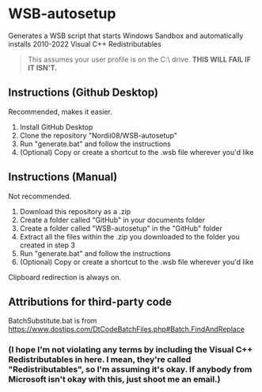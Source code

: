 # WSB-autosetup
Generates a WSB script that starts Windows Sandbox and automatically installs 2010-2022 Visual C++ Redistributables
> This assumes your user profile is on the C:\ drive. **THIS WILL FAIL IF IT ISN'T.**

## Instructions (Github Desktop)
Recommended, makes it easier.
1. Install GitHub Desktop
2. Clone the repository "Nordii08/WSB-autosetup"
3. Run "generate.bat" and follow the instructions
4. (Optional) Copy or create a shortcut to the .wsb file wherever you'd like

## Instructions (Manual)
Not recommended.
1. Download this repository as a .zip
2. Create a folder called "GitHub" in your documents folder
3. Create a folder called "WSB-autosetup" in the "GitHub" folder
4. Extract all the files within the .zip you downloaded to the folder you created in step 3 
5. Run "generate.bat" and follow the instructions
6. (Optional) Copy or create a shortcut to the .wsb file wherever you'd like

Clipboard redirection is always on.

## Attributions for third-party code
BatchSubstitute.bat is from https://www.dostips.com/DtCodeBatchFiles.php#Batch.FindAndReplace

### (I hope I'm not violating any terms by including the Visual C++ Redistributables in here. I mean, they're called "Redistributables", so I'm assuming it's okay. If anybody from Microsoft isn't okay with this, just shoot me an email.)
